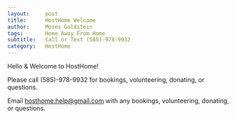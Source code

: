 ```yaml
---
layout:     post
title:      HostHome Welcome
author:     Moses Goldstein
tags: 		Home Away From Home
subtitle:  	Call or Text (585)-978-9932
category:   HostHome
---
```


Hello & Welcome to HostHome!

Please call (585)-978-9932 for bookings, volunteering, donating, or questions. 

Email <a href="mailto:hosthome.help@gmail.com">hosthome.help@gmail.com</a> with any bookings, volunteering, donating, or questions. 
